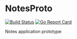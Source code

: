 
# NotesProto
[![Build Status](https://travis-ci.org/FunkyLoiso/NotesProto.svg?branch=master)](https://travis-ci.org/FunkyLoiso/NotesProto)
[![Go Report Card](https://goreportcard.com/badge/github.com/FunkyLoiso/NotesProto)](https://goreportcard.com/report/github.com/FunkyLoiso/NotesProto)

Notes application prototype
